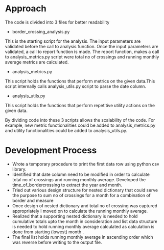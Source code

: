 # Approach

The code is divided into 3 files for better readability



- border_crossing_analysis.py

This is the starting script for the analysis. The input parameters are validated before the call to analysis function. Once the input parameters are validated, a call to report function is made. The report function, makes a call to analysis_metrics.py script were  total no of crossings and running monthly average metrics are calculated.

- analysis_metrics.py

This script holds the functions that perform metrics on the given data.This script internally calls analysis_utils.py script to parse the date column.

- analysis_utils.py

This script holds the functions that perform repetitive utility actions on the given data.

By dividing code into these 3 scripts allows the scalability of the code. For example, new metric functionalities could be added to analysis_metrics.py and utility functionalities could be added to analysis_utils.py.

# Development Process

-  Wrote a temporary procedure to print the first data row using python csv library.
-  Identified that date column need to be modified in order to calculate total no of crossings and running monthly average.
Developed the time_of_bordercrossing to extract the year and month.
-  Tried out various design structure for nested dictionary that could serve the purpose to sum no of crossings for a month for a combination of border and measure
- Once design of nested dictionary and total no of crossing was captured appropriately  I moved on to calculate the running monthly average.
- Realized that a supporting nested dictionary is needed to hold cumulative totals upto the month in consideration and list data structure is needed to hold running monthly average calculated as calculation is done from starting (lowest) month .
- The final list holds running monthly average in ascending order which was reverse before writing to the output file.
